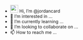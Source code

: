 - <img src="https://media.giphy.com/media/hvRJCLFzcasrR4ia7z/giphy.gif" width="25px"> Hi, I’m @jordancard
- 👀 I’m interested in ...
- 🌱 I’m currently learning ...
- 💞️ I’m looking to collaborate on ...
- 📫 How to reach me ...

<!---
jordancard/jordancard is a ✨ special ✨ repository because its `README.md` (this file) appears on your GitHub profile.
You can click the Preview link to take a look at your changes.
--->
